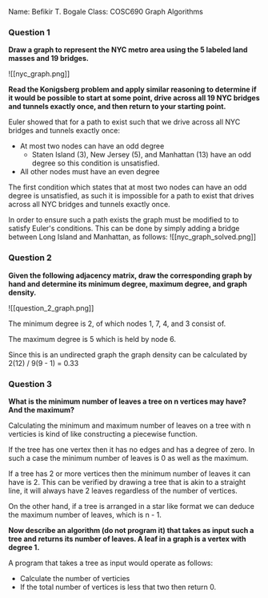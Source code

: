 Name: Befikir T. Bogale
Class: COSC690 Graph Algorithms

### Question 1

**Draw a graph to represent the NYC metro area using the 5 labeled land masses and 19 bridges.**

![[nyc_graph.png]]

**Read the Konigsberg problem and apply similar reasoning to determine if it would be possible to start at some point, drive across all 19 NYC bridges and tunnels exactly once, and then return to your starting point.**

Euler showed that for a path to exist such that we drive across all NYC bridges and tunnels exactly once:
- At most two nodes can have an odd degree
	- Staten Island (3), New Jersey (5), and Manhattan (13) have an odd degree so this condition is unsatisfied.
- All other nodes must have an even degree

The first condition which states that at most two nodes can have an odd degree is unsatisfied, as such it is impossible for  a path to exist that drives across all NYC bridges and tunnels exactly once.

In order to ensure such a path exists the graph must be modified to to satisfy Euler's conditions. This can be done by simply adding a bridge between Long Island and Manhattan, as follows:
![[nyc_graph_solved.png]]


### Question 2

**Given the following adjacency matrix, draw the corresponding graph by hand and determine its minimum degree, maximum degree, and graph density.**


![[question_2_graph.png]]

The minimum degree is 2, of which nodes 1, 7, 4, and 3 consist of. 

The maximum degree is 5 which is held by node 6.

Since this is an undirected graph the graph density can be calculated by 2(12) / 9(9 - 1) = 0.33

### Question 3

**What is the minimum number of leaves a tree on n vertices may have? And the maximum?**

Calculating the minimum and maximum number of leaves on a tree with n verticies is kind of like constructing a piecewise function.

If the tree has one vertex then it has no edges and has a degree of zero. In such a case the minimum number of leaves is 0 as well as the maximum.

If a tree has 2 or more vertices then the minimum number of leaves it can have is 2. This can be verified by drawing a tree that is akin to a straight line, it will always have 2 leaves regardless of the number of vertices.

On the other hand, if a tree is arranged in a star like format we can deduce the maximum number of leaves, which is n - 1.

**Now describe an algorithm (do not program it) that takes as input such a tree and returns its number of leaves. A leaf in a graph is a vertex with degree 1.**

A program that takes a tree as input would operate as follows:
- Calculate the number of verticies
-  If the total number of vertices is less that two then return 0.